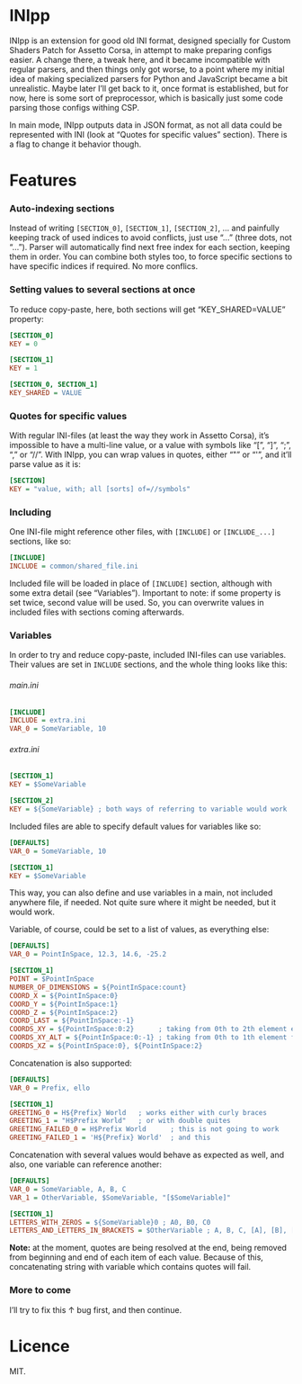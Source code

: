 # INIpp

INIpp is an extension for good old INI format, designed specially for Custom Shaders Patch for Assetto Corsa, in attempt to make preparing configs easier. A change there, a tweak here, and it became incompatible with regular parsers, and then things only got worse, to a point where my initial idea of making specialized parsers for Python and JavaScript became a bit unrealistic. Maybe later I’ll get back to it, once format is established, but for now, here is some sort of preprocessor, which is basically just some code parsing those configs withing CSP.

In main mode, INIpp outputs data in JSON format, as not all data could be represented with INI (look at “Quotes for specific values” section). There is a flag to change it behavior though.

# Features

### Auto-indexing sections

Instead of writing `[SECTION_0]`, `[SECTION_1]`, `[SECTION_2]`, … and painfully keeping track of used indices to avoid conflicts, just use “...” (three dots, not “…”). Parser will automatically find next free index for each section, keeping them in order. You can combine both styles too, to force specific sections to have specific indices if required. No more conflics.

### Setting values to several sections at once

To reduce copy-paste, here, both sections will get “KEY_SHARED=VALUE” property:

```ini
[SECTION_0]
KEY = 0

[SECTION_1]
KEY = 1

[SECTION_0, SECTION_1]
KEY_SHARED = VALUE
```

### Quotes for specific values

With regular INI-files (at least the way they work in Assetto Corsa), it’s impossible to have a multi-line value, or a value with symbols like “[”, “]”, “;”, “,” or “//”. With INIpp, you can wrap values in quotes, either “"” or “'”, and it’ll parse value as it is:

```ini
[SECTION]
KEY = "value, with; all [sorts] of=//symbols"
```

### Including

One INI-file might reference other files, with `[INCLUDE]` or `[INCLUDE_...]` sections, like so:

```ini
[INCLUDE]
INCLUDE = common/shared_file.ini
```

Included file will be loaded in place of `[INCLUDE]` section, although with some extra detail (see “Variables”). Important to note: if some property is set twice, second value will be used. So, you can overwrite values in included files with sections coming afterwards.

### Variables

In order to try and reduce copy-paste, included INI-files can use variables. Their values are set in `INCLUDE` sections, and the whole thing looks like this:

###### main.ini
```ini
[INCLUDE]
INCLUDE = extra.ini
VAR_0 = SomeVariable, 10
```

###### extra.ini
```ini
[SECTION_1]
KEY = $SomeVariable

[SECTION_2]
KEY = ${SomeVariable} ; both ways of referring to variable would work
```

Included files are able to specify default values for variables like so:

```ini
[DEFAULTS]
VAR_0 = SomeVariable, 10

[SECTION_1]
KEY = $SomeVariable
```

This way, you can also define and use variables in a main, not included anywhere file, if needed. Not quite sure where it might be needed, but it would work.

Variable, of course, could be set to a list of values, as everything else:

```ini
[DEFAULTS]
VAR_0 = PointInSpace, 12.3, 14.6, -25.2

[SECTION_1]
POINT = $PointInSpace
NUMBER_OF_DIMENSIONS = ${PointInSpace:count}
COORD_X = ${PointInSpace:0}
COORD_Y = ${PointInSpace:1}
COORD_Z = ${PointInSpace:2}
COORD_LAST = ${PointInSpace:-1}
COORDS_XY = ${PointInSpace:0:2}      ; taking from 0th to 2th element excluding 2th
COORDS_XY_ALT = ${PointInSpace:0:-1} ; taking from 0th to 1th element from the end excluding it
COORDS_XZ = ${PointInSpace:0}, ${PointInSpace:2}
```

Concatenation is also supported:

```ini
[DEFAULTS]
VAR_0 = Prefix, ello

[SECTION_1]
GREETING_0 = H${Prefix} World   ; works either with curly braces
GREETING_1 = "H$Prefix World"   ; or with double quites
GREETING_FAILED_0 = H$Prefix World      ; this is not going to work
GREETING_FAILED_1 = 'H${Prefix} World'  ; and this
```

Concatenation with several values would behave as expected as well, and also, one variable can reference another:

```ini
[DEFAULTS]
VAR_0 = SomeVariable, A, B, C
VAR_1 = OtherVariable, $SomeVariable, "[$SomeVariable]"

[SECTION_1]
LETTERS_WITH_ZEROS = ${SomeVariable}0 ; A0, B0, C0
LETTERS_AND_LETTERS_IN_BRACKETS = $OtherVariable ; A, B, C, [A], [B], [C]
```

**Note:** at the moment, quotes are being resolved at the end, being removed from beginning and end of each item of each value. Because of this, concatenating string with variable which contains quotes will fail. 

### More to come

I’ll try to fix this ↑ bug first, and then continue.

# Licence

MIT.
